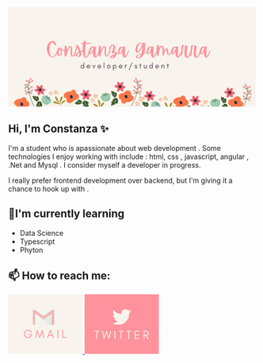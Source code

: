 


<!--
**constanzagamarra/constanzagamarra** is a ✨ _special_ ✨ repository because its `README.md` (this file) appears on your GitHub profile.

Here are some ideas to get you started:

- 🔭 I’m currently working on ...
- 🌱 I’m currently learning ...
- 👯 I’m looking to collaborate on ...
- 🤔 I’m looking for help with ...
- 💬 Ask me about ...
- 📫 How to reach me: ...
- 😄 Pronouns: ...
- ⚡ Fun fact: ...
-->

<img src="https://raw.githubusercontent.com/constanzagamarra/constanzagamarra/master/banner.png" >

## Hi, I'm Constanza ✨
I'm a student who is apassionate about web development . Some technologies I enjoy working with include : html, css , javascript, angular , .Net and Mysql . 
I consider myself a developer in progress. 

I really prefer frontend development over backend, but I'm giving it a chance to hook up with .

## 🌱I'm currently learning 
  <ul>
    <li type="disc"> Data Science </li>
    <li type="disc">Typescript</li>
    <li type="disc">Phyton</li>
   </ul>

## 📫 How to reach me:

<a href= "https://mail.google.com/mail/u/0/#inbox?compose=GTvVlcSDZBVWHdCxcXGhGjgCZZzjhQkdZGpTbzJlHbghZrVQcjmCQKnKqGMJpTrpTnhKKxgNjcDWR"  target="_blank"> 
  <img src="https://raw.githubusercontent.com/constanzagamarra/constanzagamarra/master/1.png">
 </a>

<a href= "https://mail.google.com/mail/u/0/#inbox?compose=GTvVlcSDZBVWHdCxcXGhGjgCZZzjhQkdZGpTbzJlHbghZrVQcjmCQKnKqGMJpTrpTnhKKxgNjcDWR"  target="_blank"> 
  <img src="https://raw.githubusercontent.com/constanzagamarra/constanzagamarra/master/2.png">
</a>
